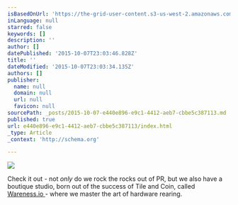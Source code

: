 ```yaml
---
isBasedOnUrl: 'https://the-grid-user-content.s3-us-west-2.amazonaws.com/ef071fb6-55b5-4f57-9c34-e21f5bf37651.png'
inLanguage: null
starred: false
keywords: []
description: ''
author: []
datePublished: '2015-10-07T23:03:46.828Z'
title: ''
dateModified: '2015-10-07T23:03:34.135Z'
authors: []
publisher:
  name: null
  domain: null
  url: null
  favicon: null
sourcePath: _posts/2015-10-07-e440e896-e9c1-4412-aeb7-cbbe5c387113.md
published: true
url: e440e896-e9c1-4412-aeb7-cbbe5c387113/index.html
_type: Article
_context: 'http://schema.org'

---
```

![](https://the-grid-user-content.s3-us-west-2.amazonaws.com/ef071fb6-55b5-4f57-9c34-e21f5bf37651.png)

Check it out - not _only_ do we rock the rocks out of PR, but we also have a boutique studio, born out of the success of Tile and Coin, called [Wareness.io ][0] - where we master the art of hardware rearing. 



[0]: http://www.wareness.io/